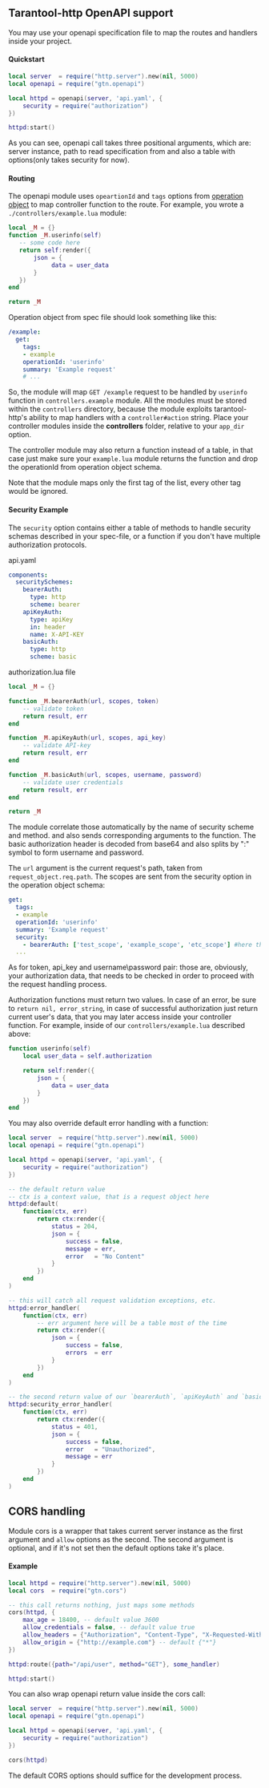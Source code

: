  ## Tarantool-http OpenAPI support
 You may use your openapi specification file to map the routes and handlers inside your project.
 
 #### Quickstart
 ```lua
 local server  = require("http.server").new(nil, 5000)
 local openapi = require("gtn.openapi")
 
 local httpd = openapi(server, 'api.yaml', {
     security = require("authorization")
 })
 
 httpd:start()
 ```
 As you can see, openapi call takes three positional arguments, which are:
 server instance, path to read specification from and also a table with
 options(only takes security for now).
 
 
 #### Routing
 The openapi module uses `opeartionId` and `tags` options from [operation object](https://github.com/OAI/OpenAPI-Specification/blob/master/versions/2.0.md#operation-object)
 to map controller function to the route. For example, you wrote a `./controllers/example.lua` module:
 
 ```lua
 local _M = {}
 function _M.userinfo(self)
    -- some code here
    return self:render({
        json = {   
             data = user_data
        }
    })
 end
 
 return _M
 ```
 
 Operation object from spec file should look something like this:
 ```yaml
 /example:
   get:
     tags:
     - example
     operationId: 'userinfo'
     summary: 'Example request'
     # ...
 ```
 So, the module will map `GET /example` request to be handled by `userinfo` function in `controllers.example` module.
 All the modules must be stored within the `controllers` directory, because the module exploits tarantool-http's ability
 to map handlers with a `controller#action` string. Place your controller modules inside the **controllers** folder, relative
 to your `app_dir` option.
 
 The controller module may also return a function instead of a table, in that case just make sure your `example.lua` module
 returns the function and drop the operationId from operation object schema.
 
 Note that the module maps only the first tag of the list, every other tag would be ignored.
 
 #### Security Example
 
 The `security` option contains either a table of methods to handle security schemas described
 in your spec-file, or a function if you don't have multiple authorization protocols.
 
 api.yaml
 ```yaml
 components:
   securitySchemes:
     bearerAuth:
       type: http
       scheme: bearer
     apiKeyAuth:
       type: apiKey
       in: header
       name: X-API-KEY
     basicAuth:
       type: http
       scheme: basic
 ```
 
 authorization.lua file
 ```lua
 local _M = {}
 
 function _M.bearerAuth(url, scopes, token)
     -- validate token
     return result, err
 end
 
 function _M.apiKeyAuth(url, scopes, api_key)
     -- validate API-key
     return result, err
 end
 
 function _M.basicAuth(url, scopes, username, password)
     -- validate user credentials
     return result, err
 end
 
 return _M
 ```
 The module correlate those automatically by the name of security scheme and method.
 and also sends corresponding arguments to the function. The basic authorization header is
 decoded from base64 and also splits by ":" symbol to form username and password.
 
 The `url` argument is the current request's path, taken from `request_object.req.path`.
 The scopes are sent from the security option in the operation object schema:
 ```yaml
 get:
   tags:
   - example
   operationId: 'userinfo'
   summary: 'Example request'
   security:
     - bearerAuth: ['test_scope', 'example_scope', 'etc_scope'] #here they are
   ...
 ```
 As for token, api_key and username\password pair: those are, obviously, your authorization data,
 that needs to be checked in order to proceed with the request handling process.
 
 Authorization functions must return two values. In case of an error, be sure to `return nil, error_string`,
 in case of successful authorization just return current user's data, that you may later access inside your
 controller function. For example, inside of our `controllers/example.lua` described above:
 
 ```lua
 function userinfo(self)    
     local user_data = self.authorization
 
     return self:render({
         json = {
             data = user_data
         }
     })
 end
 ```
 
 You may also override default error handling with a function:
 
 ```lua
 local server  = require("http.server").new(nil, 5000)
 local openapi = require("gtn.openapi")
 
 local httpd = openapi(server, 'api.yaml', {
     security = require("authorization")
 })
 
 -- the default return value
 -- ctx is a context value, that is a request object here
 httpd:default(
     function(ctx, err)
         return ctx:render({
             status = 204,
             json = {
                 success = false,
                 message = err,
                 error   = "No Content"
             }
         })
     end
 )
 
 -- this will catch all request validation exceptions, etc. 
 httpd:error_handler(
     function(ctx, err)
         -- err argument here will be a table most of the time
         return ctx:render({
             json = {
                 success = false,
                 errors  = err    
             }   
         })
     end
 )
 
 -- the second return value of our `bearerAuth`, `apiKeyAuth` and `basicAuth` functions will be here
 httpd:security_error_handler(
     function(ctx, err)
         return ctx:render({
             status = 401,
             json = {
                 success = false,
                 error   = "Unauthorized",
                 message = err
             }   
         })
     end
 )
 ```

## CORS handling
Module cors is a wrapper that takes current server instance as the first argument and
`allow` options as the second. The second argument is optional, and if it's not set then
the default options take it's place.

#### Example
```lua
local httpd = require("http.server").new(nil, 5000)
local cors  = require("gtn.cors")

-- this call returns nothing, just maps some methods
cors(httpd, {
    max_age = 18400, -- default value 3600
    allow_credentials = false, -- default value true
    allow_headers = {"Authorization", "Content-Type", "X-Requested-With"}, -- default {"Authorization", "Content-Type"} 
    allow_origin = {"http://example.com"} -- default {"*"}
})

httpd:route({path="/api/user", method="GET"}, some_handler)

httpd:start()
```
 
 You can also wrap openapi return value inside the cors call:
 ```lua
 local server  = require("http.server").new(nil, 5000)
 local openapi = require("gtn.openapi")
 
 local httpd = openapi(server, 'api.yaml', {
     security = require("authorization")
 })
 
 cors(httpd)
 ```
 
 The default CORS options should suffice for the development process.
